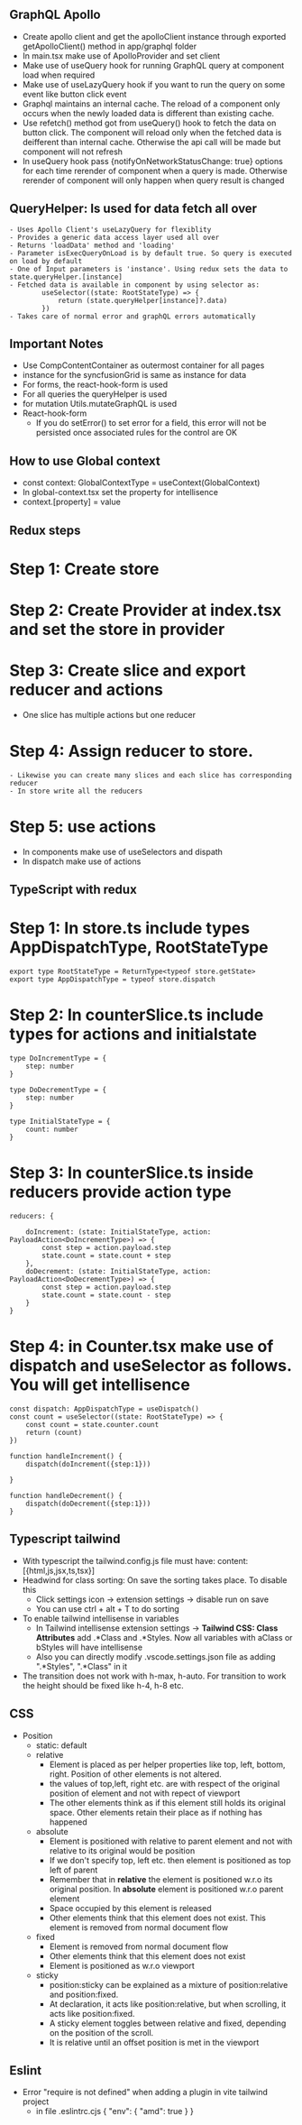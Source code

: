 ## GraphQL Apollo
- Create apollo client and get the apolloClient instance through exported getApolloClient() method in app/graphql folder
- In main.tsx make use of ApolloProvider and set client
- Make use of useQuery hook for running GraphQL query at component load when required
- Make use of useLazyQuery hook if you want to run the query on some event like button click event
- Graphql maintains an internal cache. The reload of a component only occurs when the newly loaded data is different than existing cache.
- Use refetch() method got from useQuery() hook to fetch the data on button click. The component will reload only when the fetched data is deifferent than internal cache. Otherwise the api call will be made but component will not refresh
- In useQuery hook pass {notifyOnNetworkStatusChange: true} options for each time rerender of component when a query is made. Otherwise rerender of component will only happen when query result is changed

## QueryHelper: Is used for data fetch all over
	- Uses Apollo Client's useLazyQuery for flexiblity
	- Provides a generic data access layer used all over
	- Returns 'loadData' method and 'loading'
	- Parameter isExecQueryOnLoad is by default true. So query is executed on load by default
	- One of Input parameters is 'instance'. Using redux sets the data to state.queryHelper.[instance]
	- Fetched data is available in component by using selector as:
			useSelector((state: RootStateType) => {
		        return (state.queryHelper[instance]?.data)
		    })
	- Takes care of normal error and graphQL errors automatically
## Important Notes
- Use CompContentContainer as outermost container for all pages
- instance for the syncfusionGrid is same as instance for data
- For forms, the react-hook-form is used
- For all queries the queryHelper is used
- for mutation Utils.mutateGraphQL is used
- React-hook-form
	- If you do setError() to set error for a field, this error will not be persisted once associated rules for the control are OK

## How to use Global context
- const context: GlobalContextType = useContext(GlobalContext)
- In global-context.tsx set the property for intellisence
- context.[property] = value
## Redux steps
# Step 1: Create store
# Step 2: Create Provider at index.tsx and set the store in provider
# Step 3: Create slice and export reducer and actions
- One slice has multiple actions but one reducer
# Step 4: Assign reducer to store. 
	- Likewise you can create many slices and each slice has corresponding reducer
	- In store write all the reducers
# Step 5: use actions
- In components make use of useSelectors and dispath
- In dispatch make use of actions

## TypeScript with redux
# Step 1: In store.ts include types AppDispatchType, RootStateType
	export type RootStateType = ReturnType<typeof store.getState>
	export type AppDispatchType = typeof store.dispatch
# Step 2: In counterSlice.ts include types for actions and initialstate
	type DoIncrementType = {
	    step: number
	}

	type DoDecrementType = {
	    step: number
	}

	type InitialStateType = {
    	count: number
	}
# Step 3: In counterSlice.ts  inside reducers provide action type
	reducers: {

        doIncrement: (state: InitialStateType, action: PayloadAction<DoIncrementType>) => {
            const step = action.payload.step
            state.count = state.count + step
        },
        doDecrement: (state: InitialStateType, action: PayloadAction<DoDecrementType>) => {
            const step = action.payload.step
            state.count = state.count - step
        }
    }

# Step 4: in Counter.tsx make use of dispatch and useSelector as follows. You will get intellisence
	const dispatch: AppDispatchType = useDispatch()
    const count = useSelector((state: RootStateType) => {
        const count = state.counter.count
        return (count)
    })

    function handleIncrement() {
        dispatch(doIncrement({step:1}))
        
    }

    function handleDecrement() {
        dispatch(doDecrement({step:1}))
    }

## Typescript tailwind
- With typescript the tailwind.config.js file must have: content: [{html,js,jsx,ts,tsx}]
- Headwind for class sorting: On save the sorting takes place. To disable this
	- Click settings icon -> extension settings -> disable run on save 
	- You can use ctrl + alt + T to do sorting
- To enable tailwind intellisense in variables
	- In Tailwind intellisense extension settings -> **Tailwind CSS: Class Attributes** add .*Class and .*Styles. Now all variables with aClass or bStyles will have intellisense
	- Also you can directly modify .vscode.settings.json file as adding  ".*Styles", ".*Class" in it
- The transition does not work with h-max, h-auto. For transition to work the height should be fixed like h-4, h-8 etc.

## CSS
- Position
	- static: default
	- relative
		- Element is placed as per helper properties like top, left, bottom, right. Position of other elements is not altered.
		- the values of top,left, right etc. are with respect of the original position of element and not with repect of viewport
		- The other elements think as if this element still holds its original space. Other elements retain their place as if nothing has happened
	- absolute
		- Element is positioned with relative to parent element and not with relative to its original would be position
		- If we don't specify top, left etc. then element is positioned as top left of parent
		- Remember that in **relative** the element is positioned w.r.o its original position. In **absolute** element is positioned w.r.o parent element
		- Space occupied by this element is released
		- Other elements think that this element does not exist. This element is removed from normal document flow
	- fixed
		- Element is removed from normal document flow
		- Other elements think that this element does not exist
		- Element is positioned as w.r.o viewport
	- sticky
		- position:sticky can be explained as a mixture of position:relative and position:fixed. 
		- At declaration, it acts like position:relative, but when scrolling, it acts like position:fixed.
		- A sticky element toggles between relative and fixed, depending on the position of the scroll. 
		- It is relative until an offset position is met in the viewport
## Eslint
- Error "require is not defined" when adding a plugin in vite tailwind project
	- in file .eslintrc.cjs
		  {
		  "env": {
		    "amd": true
		  }
		}